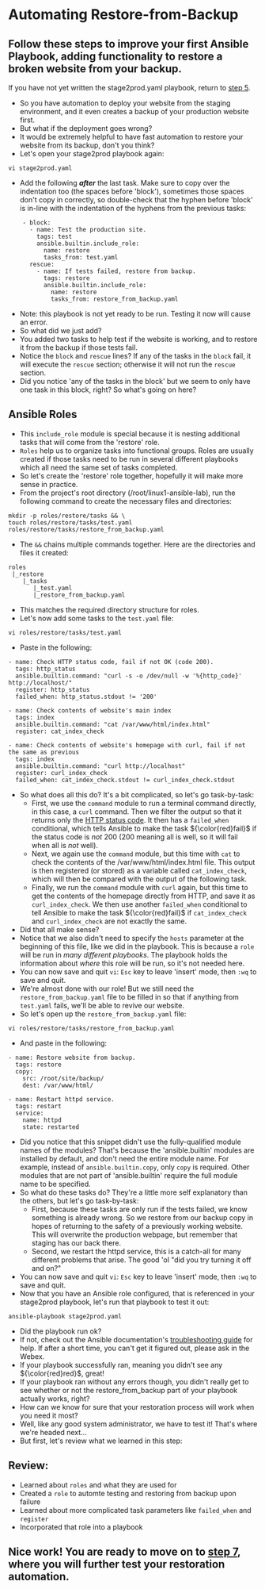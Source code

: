 # Automating Restore-from-Backup
## Follow these steps to improve your first Ansible Playbook, adding functionality to restore a broken website from your backup.
If you have not yet written the stage2prod.yaml playbook, return to [step 5](./5_write_playbooks.md).
* So you have automation to deploy your website from the staging environment, and it even creates a backup of your production website first.
* But what if the deployment goes wrong?
* It would be extremely helpful to have fast automation to restore your website from its backup, don't you think?
* Let's open your stage2prod playbook again:
```
vi stage2prod.yaml
```
* Add the following <i><b>after</i></b> the last task. Make sure to copy over the indentation too (the spaces before 'block'), sometimes those spaces don't copy in correctly, so double-check that the hyphen before 'block' is in-line with the indentation of the hyphens from the previous tasks:
```
    - block:
      - name: Test the production site.
        tags: test
        ansible.builtin.include_role:
          name: restore
          tasks_from: test.yaml
      rescue:
        - name: If tests failed, restore from backup.
          tags: restore
          ansible.builtin.include_role:
            name: restore
            tasks_from: restore_from_backup.yaml
```
* Note: this playbook is not yet ready to be run. Testing it now will cause an error.
* So what did we just add? 
* You added two tasks to help test if the website is working, and to restore it from the backup if those tests fail.
* Notice the `block` and `rescue` lines? If any of the tasks in the `block` fail, it will execute the `rescue` section; otherwise it will not run the `rescue` section.
* Did you notice 'any of the tasks in the block' but we seem to only have one task in this block, right? So what's going on here?
## Ansible Roles
* This `include_role` module is special because it is nesting additional tasks that will come from the 'restore' role.
* `Roles` help us to organize tasks into functional groups. Roles are usually created if those tasks need to be run in several different playbooks which all need the same set of tasks completed.
* So let's create the 'restore' role together, hopefully it will make more sense in practice.
* From the project's root directory (/root/linux1-ansible-lab), run the following command to create the necessary files and directories:
```
mkdir -p roles/restore/tasks && \
touch roles/restore/tasks/test.yaml roles/restore/tasks/restore_from_backup.yaml
```
* The `&&` chains multiple commands together. Here are the directories and files it created:
```
roles
 |_restore
    |_tasks
       |_test.yaml
       |_restore_from_backup.yaml
```
* This matches the required directory structure for roles.
* Let's now add some tasks to the `test.yaml` file:
```
vi roles/restore/tasks/test.yaml
```
* Paste in the following:
```
- name: Check HTTP status code, fail if not OK (code 200).
  tags: http_status
  ansible.builtin.command: "curl -s -o /dev/null -w '%{http_code}' http://localhost/"
  register: http_status
  failed_when: http_status.stdout != '200'

- name: Check contents of website's main index
  tags: index
  ansible.builtin.command: "cat /var/www/html/index.html"
  register: cat_index_check

- name: Check contents of website's homepage with curl, fail if not the same as previous
  tags: index
  ansible.builtin.command: "curl http://localhost"
  register: curl_index_check
  failed_when: cat_index_check.stdout != curl_index_check.stdout
```
* So what does all this do? It's a bit complicated, so let's go task-by-task:
    * First, we use the `command` module to run a terminal command directly, in this case, a `curl` command. Then we filter the output so that it returns only the [HTTP status code](https://www.semrush.com/blog/http-status-codes/?kw=&cmp=US_SRCH_DSA_Blog_EN&label=dsa_pagefeed&Network=g&Device=c&utm_content=622080552390&kwid=dsa-1754723155433&cmpid=18348486859&agpid=145169429990&BU=Core&extid=60113851316&adpos=&gclid=CjwKCAiA_6yfBhBNEiwAkmXy525fWG7dbu1RmmgnLMDdt_J4jXij5pmM89U7_Ue7F8nXPSmOVX_JeBoCFjEQAvD_BwE). It then has a `failed_when` conditional, which tells Ansible to make the task ${\color{red}fail}$ if the status code is <i>not</i> 200 (200 meaning all is well, so it will fail when all is <i>not</i> well). 
    * Next, we again use the `command` module, but this time with `cat` to check the contents of the /var/www/html/index.html file. This output is then registered (or stored) as a variable called `cat_index_check`, which will then be compared with the output of the following task.
    * Finally, we run the `command` module with `curl` again, but this time to get the contents of the homepage directly from HTTP, and save it as `curl_index_check`. We then use another `failed_when` conditional to tell Ansible to make the task ${\color{red}fail}$ if `cat_index_check` and `curl_index_check` are not exactly the same.
* Did that all make sense?
* Notice that we also didn't need to specify the `hosts` parameter at the beginning of this file, like we did in the playbook. This is because a `role` will be run in <i>many different playbooks</i>. The playbook holds the information about <i>where</i> this role will be run, so it's not needed here.
* You can now save and quit `vi`: `Esc` key to leave 'insert' mode, then `:wq` to save and quit.
* We're almost done with our role! But we still need the `restore_from_backup.yaml` file to be filled in so that if anything from `test.yaml` fails, we'll be able to revive our website.
* So let's open up the `restore_from_backup.yaml` file:
```
vi roles/restore/tasks/restore_from_backup.yaml
```
* And paste in the following:
```
- name: Restore website from backup.
  tags: restore
  copy: 
    src: /root/site/backup/
    dest: /var/www/html/

- name: Restart httpd service.
  tags: restart
  service:
    name: httpd
    state: restarted
```
* Did you notice that this snippet didn't use the fully-qualified module names of the modules? That's because the 'ansible.builtin' modules are installed by default, and don't need the entire module name. For example, instead of `ansible.builtin.copy`, only `copy` is required. Other modules that are not part of 'ansible.builtin' require the full module name to be specified.
* So what do these tasks do? They're a little more self explanatory than the others, but let's go task-by-task:
    * First, because these tasks are only run if the tests failed, we know something is already wrong. So we restore from our backup copy in hopes of returning to the safety of a previously working website. This will overwrite the production webpage, but remember that staging has our back there.
    * Second, we restart the httpd service, this is a catch-all for many different problems that arise. The good 'ol "did you try turning it off and on?"
* You can now save and quit `vi`: `Esc` key to leave 'insert' mode, then `:wq` to save and quit.
* Now that you have an Ansible role configured, that is referenced in your stage2prod playbook, let's run that playbook to test it out:
```
ansible-playbook stage2prod.yaml
```
* Did the playbook run ok? 
* If not, check out the Ansible documentation's [troubleshooting guide](https://docs.ansible.com/ansible-tower/2.2.0/html/administration/troubleshooting.html) for help. If after a short time, you can't get it figured out, please ask in the Webex.
* If your playbook successfully ran, meaning you didn't see any ${\color{red}red}$, great! 
* If your playbook ran without any errors though, you didn't really get to see whether or not the restore_from_backup part of your playbook actually works, right?
* How can we know for sure that your restoration process will work when you need it most?
* Well, like any good system administrator, we have to test it! That's where we're headed next...
* But first, let's review what we learned in this step:
## Review:
* Learned about `roles` and what they are used for
* Created a `role` to automte testing and restoring from backup upon failure
* Learned about more complicated task parameters like `failed_when` and `register`
* Incorporated that role into a playbook

## Nice work! You are ready to move on to [step 7](./7_test_restore.md), where you will further test your restoration automation.
